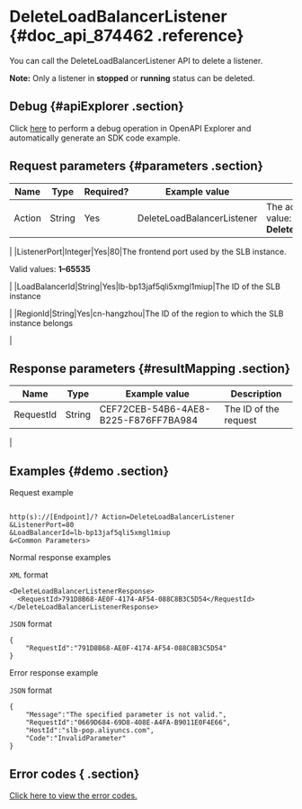 # DeleteLoadBalancerListener {#doc_api_874462 .reference}

You can call the DeleteLoadBalancerListener API to delete a listener.

**Note:** Only a listener in **stopped** or **running** status can be deleted.

## Debug {#apiExplorer .section}

Click [here](https://api.aliyun.com/#product=Slb&api=DeleteLoadBalancerListener) to perform a debug operation in OpenAPI Explorer and automatically generate an SDK code example.

## Request parameters {#parameters .section}

|Name|Type|Required?|Example value|Description|
|----|----|---------|-------------|-----------|
|Action|String|Yes|DeleteLoadBalancerListener|The action to perform. Valid value: **Deleteloadbalancerlistener**

 |
|ListenerPort|Integer|Yes|80|The frontend port used by the SLB instance.

 Valid values: **1–65535**

 |
|LoadBalancerId|String|Yes|lb-bp13jaf5qli5xmgl1miup|The ID of the SLB instance

 |
|RegionId|String|Yes|cn-hangzhou|The ID of the region to which the SLB instance belongs

 |

## Response parameters {#resultMapping .section}

|Name|Type|Example value|Description|
|----|----|-------------|-----------|
|RequestId|String|CEF72CEB-54B6-4AE8-B225-F876FF7BA984|The ID of the request

 |

## Examples {#demo .section}

Request example

``` {#request_demo}

http(s)://[Endpoint]/? Action=DeleteLoadBalancerListener
&ListenerPort=80
&LoadBalancerId=lb-bp13jaf5qli5xmgl1miup
&<Common Parameters>

```

Normal response examples

`XML` format

``` {#xml_return_success_demo}
<DeleteLoadBalancerListenerResponse>
  <RequestId>791D8B68-AE0F-4174-AF54-088C8B3C5D54</RequestId>
</DeleteLoadBalancerListenerResponse>

```

`JSON` format

``` {#json_return_success_demo}
{
	"RequestId":"791D8B68-AE0F-4174-AF54-088C8B3C5D54"
}
```

Error response example

`JSON` format

``` {#json_return_failed_demo}
{
	"Message":"The specified parameter is not valid.",
	"RequestId":"0669D684-69D8-408E-A4FA-B9011E0F4E66",
	"HostId":"slb-pop.aliyuncs.com",
	"Code":"InvalidParameter"
}
```

## Error codes { .section}

[Click here to view the error codes.](https://error-center.aliyun.com/status/product/Slb)

